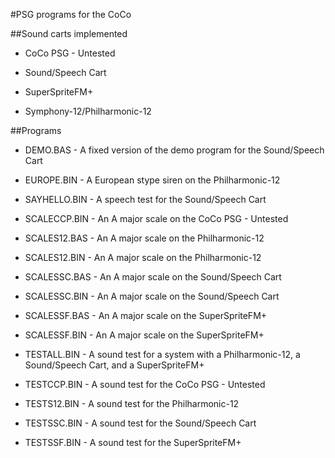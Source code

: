 #PSG programs for the CoCo

##Sound carts implemented

* CoCo PSG - Untested

* Sound/Speech Cart

* SuperSpriteFM+

* Symphony-12/Philharmonic-12

##Programs

* DEMO.BAS - A fixed version of the demo program for the Sound/Speech Cart

* EUROPE.BIN - A European stype siren on the Philharmonic-12

* SAYHELLO.BIN - A speech test for the Sound/Speech Cart

* SCALECCP.BIN - An A major scale on the CoCo PSG - Untested

* SCALES12.BAS - An A major scale on the Philharmonic-12

* SCALES12.BIN - An A major scale on the Philharmonic-12

* SCALESSC.BAS - An A major scale on the Sound/Speech Cart

* SCALESSC.BIN - An A major scale on the Sound/Speech Cart

* SCALESSF.BAS - An A major scale on the SuperSpriteFM+

* SCALESSF.BIN - An A major scale on the SuperSpriteFM+

* TESTALL.BIN - A sound test for a system with a Philharmonic-12, a Sound/Speech Cart, and a SuperSpriteFM+

* TESTCCP.BIN - A sound test for the CoCo PSG - Untested

* TESTS12.BIN - A sound test for the Philharmonic-12

* TESTSSC.BIN - A sound test for the Sound/Speech Cart

* TESTSSF.BIN - A sound test for the SuperSpriteFM+
